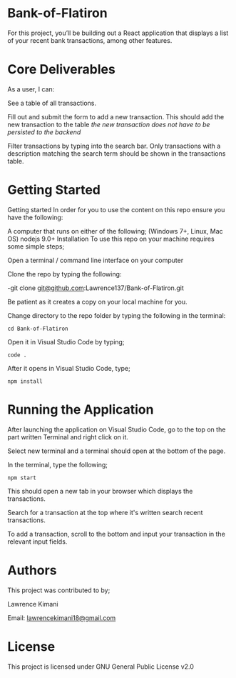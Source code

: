# Bank-of-Flatiron
For this project, you’ll be building out a React application that displays a
list of your recent bank transactions, among other features.

# Core Deliverables
As a user, I can:

See a table of all transactions.


 Fill out and submit the form to add a new transaction. This should add the new transaction to the table *the new transaction does not have to be persisted to the backend*


Filter transactions by typing into the search bar. Only transactions with a description matching the search term should be shown in the transactions table.

# Getting Started
Getting started In order for you to use the content on this repo ensure you have the following:

A computer that runs on either of the following; (Windows 7+, Linux, Mac OS) nodejs 9.0+ Installation To use this repo on your machine requires some simple steps;

Open a terminal / command line interface on your computer

Clone the repo by typing the following:

-git clone git@github.com:Lawrence137/Bank-of-Flatiron.git

Be patient as it creates a copy on your local machine for you.

Change directory to the repo folder by typing the following in the terminal:

 `cd Bank-of-Flatiron`

 Open it in Visual Studio Code by typing;

`code .`

After it opens in Visual Studio Code, type;


`npm install`
 
 
# Running the Application


After launching the application on Visual Studio Code, go to the top on the part written Terminal and right click on it.

Select new terminal and a terminal should open at the bottom of the page.

In the terminal, type the following;

 `npm start`
 
 
  This should open a new tab in your browser which displays the transactions.

 Search for a transaction at the top where it's written search recent transactions.

To add a transaction, scroll to the bottom and input your transaction in the relevant input fields.

# Authors

This project was contributed to by;

Lawrence Kimani

Email: lawrencekimani18@gmail.com

# License 

This project is licensed under GNU General Public License v2.0